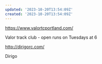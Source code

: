 ```yaml
---
updated: '2023-10-20T13:54:09Z'
created: '2023-10-20T13:54:09Z'
---
```

https://www.valortcportland.com/

Valor track club - open runs on Tuesdays at 6

http://dirigorc.com/

Dirigo